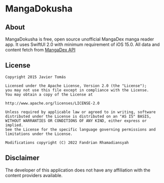 # MangaDokusha

## About
MangaDokusha is free, open source unofficial MangaDex manga reader app. It uses SwiftUI 2.0 with minimum requirement of iOS 15.0. All data and content fetch from [MangaDex API](https://api.mangadex.org/docs/)

## License
```
Copyright 2015 Javier Tomás

Licensed under the Apache License, Version 2.0 (the "License");
you may not use this file except in compliance with the License.
You may obtain a copy of the License at

http://www.apache.org/licenses/LICENSE-2.0

Unless required by applicable law or agreed to in writing, software
distributed under the License is distributed on an "AS IS" BASIS,
WITHOUT WARRANTIES OR CONDITIONS OF ANY KIND, either express or implied.
See the License for the specific language governing permissions and
limitations under the License.

Modifications copyright (C) 2022 Fandrian Rhamadiansyah
```

## Disclaimer
The developer of this application does not have any affiliation with the content providers available.
